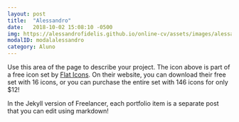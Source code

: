 ```yaml
---
layout: post
title:  "Alessandro"
date:   2018-10-02 15:08:10 -0500
img: https://alessandrofidelis.github.io/online-cv/assets/images/alessandro.jpg
modalID: modalalessandro
category: Aluno
---
```

Use this area of the page to describe your project. The icon above is part of a free icon set by [Flat Icons][flat-icons-link]. On their website, you can download their free set with 16 icons, or you can purchase the entire set with 146 icons for only $12!

In the Jekyll version of Freelancer, each portfolio item is a separate post that you can edit using markdown!

[flat-icons-link]: https://sellfy.com/p/8Q9P/jV3VZ/
